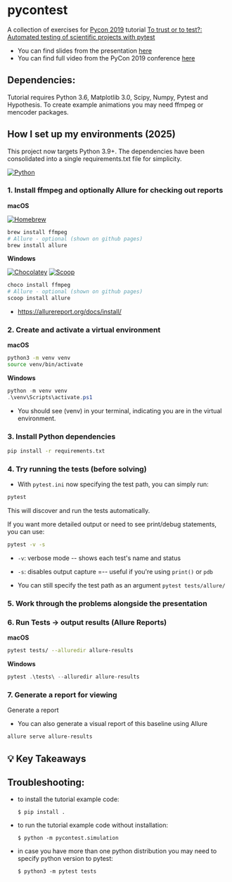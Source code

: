 # pycontest

A collection of exercises for [Pycon 2019](https://us.pycon.org/2019/) 
tutorial [To trust or to test?: Automated testing of scientific projects with pytest](https://us.pycon.org/2019/schedule/presentation/82/)

- You can find slides from the presentation [here](https://djarecka.github.io/pycontest/presentation/#1)
- You can find full video from the PyCon 2019 conference [here](https://pyvideo.org/pycon-us-2019/to-trust-or-to-test-automated-testing-of-scientific-projects-with-pytest.html)

Dependencies:
-------------

Tutorial requires Python 3.6, Matplotlib 3.0, Scipy, Numpy, Pytest and Hypothesis.
To create example animations you may need ffmpeg or mencoder packages. 

## How I set up my environments (2025)

This project now targets Python 3.9+. The dependencies have been consolidated into a single requirements.txt file for simplicity.


[![Python](https://img.shields.io/badge/python-3.9%2B-blue?logo=python&logoColor=white)](https://www.python.org/)

### 1. Install ffmpeg and optionally Allure for checking out reports

**macOS**

[![Homebrew](https://img.shields.io/badge/Homebrew-%20Install-000?logo=homebrew&logoColor=white)](https://brew.sh/)

```bash
brew install ffmpeg
# Allure - optional (shown on github pages)
brew install allure
```

**Windows**

[![Chocolatey](https://img.shields.io/badge/Chocolatey-%20Install-blue?logo=chocolatey&logoColor=white)](https://chocolatey.org/install)
[![Scoop](https://img.shields.io/badge/Scoop-%20Install-blue?logo=windows&logoColor=white)](https://scoop.sh/)

```powershell
choco install ffmpeg
# Allure - optional (shown on github pages)
scoop install allure
```
- https://allurereport.org/docs/install/

### 2. Create and activate a virtual environment

**macOS**

```bash
python3 -m venv venv
source venv/bin/activate
```

**Windows**

```powershell
python -m venv venv
.\venv\Scripts\activate.ps1
```

- You should see (venv) in your terminal, indicating you are in the virtual environment.

### 3. Install Python dependencies

```bash
pip install -r requirements.txt
```

### 4. Try running the tests (before solving)

- With `pytest.ini` now specifying the test path, you can simply run:

```bash
pytest
```

This will discover and run the tests automatically.

If you want more detailed output or need to see print/debug statements, you can use:

```bash
pytest -v -s
```

- `-v`: verbose mode -- shows each test's name and status
- `-s`: disables output capture =-- useful if you're using `print()` or `pdb`

- You can still specify the test path as an argument `pytest tests/allure/`

### 5. Work through the problems alongside the presentation

### 6. Run Tests -> output results (Allure Reports)

**macOS**

```bash
pytest tests/ --alluredir allure-results
```

**Windows**

```powershell
pytest .\tests\ --alluredir allure-results
```

### 7. Generate a report for viewing
Generate a report
- You can also generate a visual report of this baseline using Allure

```bash
allure serve allure-results
```

## 💡 Key Takeaways

Troubleshooting:
----------------
- to install the tutorial example code:
  ```
  $ pip install .
  ```

- to run the tutorial example code without installation:
  ```
  $ python -m pycontest.simulation
  ```

- in case you have more than one python distribution you may need to specify python version to pytest:
  ```
  $ python3 -m pytest tests                      
  ```
